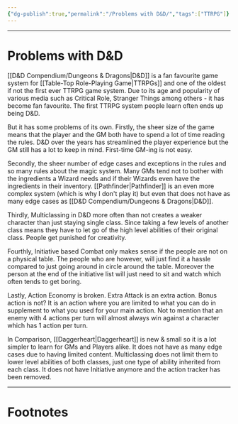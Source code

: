 ```yaml
---
{"dg-publish":true,"permalink":"/Problems with D&D/","tags":["TTRPG"]}
---
```



---
# Problems with D&D
[[D&D Compendium/Dungeons & Dragons\|D&D]] is a fan favourite game system for [[Table-Top Role-Playing Game\|TTRPGs]] and one of the oldest if not the first ever TTRPG game system. Due to its age and popularity of various media such as Critical Role, Stranger Things among others - it has become fan favourite. 
The first TTRPG system people learn often ends up being D&D.

But it has some problems of its own. 
Firstly, the sheer size of the game means that the player and the GM both have to spend a lot of time reading the rules. D&D over the years has streamlined the player experience but the GM still has a lot to keep in mind. First-time GM-ing is not easy.

Secondly, the sheer number of edge cases and exceptions in the rules and so many rules about the magic system. Many GMs tend not to bother with the ingredients a Wizard needs and if their Wizards even have the ingredients in their inventory. [[Pathfinder\|Pathfinder]] is an even more complex system (which is why I don't play it) but even that does not have as many edge cases as [[D&D Compendium/Dungeons & Dragons\|D&D]].

Thirdly, Multiclassing in D&D more often than not creates a weaker character than just staying single class. Since taking a few levels of another class means they have to let go of the high level abilities of their original class. People get punished for creativity.

Fourthly, Initiative based Combat only makes sense if the people are not on a physical table. The people who are however, will just find it a hassle compared to just going around in circle around the table. Moreover the person at the end of the initiative list will just need to sit and watch which often tends to get boring.

Lastly, Action Economy is broken. Extra Attack is an extra action. Bonus action is not? It is an action where you are limited to what you can do in supplement to what you used for your main action. Not to mention that an enemy with 4 actions per turn will almost always win against a character which has 1 action per turn.

In Comparison, [[Daggerheart\|Daggerheart]] is new & small so it is a lot simpler to learn for GMs and Players alike. It does not have as many edge cases due to having limited content. Multiclassing does not limit them to lower level abilities of both classes, just one type of ability inherited from each class. It does not have Initiative anymore and the action tracker has been removed.

---
# Footnotes